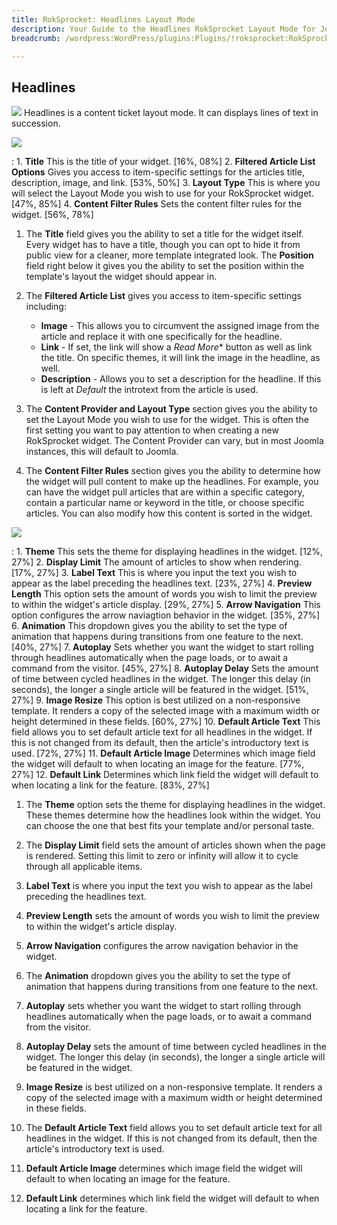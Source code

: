 ```yaml
---
title: RokSprocket: Headlines Layout Mode
description: Your Guide to the Headlines RokSprocket Layout Mode for Joomla
breadcrumb: /wordpress:WordPress/plugins:Plugins/!roksprocket:RokSprocket

---
```


Headlines
-----
![][headlines]
Headlines is a content ticket layout mode. It can displays lines of text in succession.

![][headlines1]

:   1. **Title** This is the title of your widget. [16%, 08%]
    2. **Filtered Article List Options** Gives you access to item-specific settings for the articles title, description, image, and link. [53%, 50%]
    3. **Layout Type** This is where you will select the Layout Mode you wish to use for your RokSprocket widget. [47%, 85%]
    4. **Content Filter Rules** Sets the content filter rules for the widget. [56%, 78%]

1. The **Title** field gives you the ability to set a title for the widget itself. Every widget has to have a title, though you can opt to hide it from public view for a cleaner, more template integrated look. The **Position** field right below it gives you the ability to set the position within the template's layout the widget should appear in.

2. The **Filtered Article List** gives you access to item-specific settings including:
    * **Image** - This allows you to circumvent the assigned image from the article and replace it with one specifically for the headline. 
    * **Link** - If set, the link will show a *Read More** button as well as link the title. On specific themes, it will link the image in the headline, as well.
    * **Description** - Allows you to set a description for the headline. If this is left at *Default* the introtext from the article is used. 

3. The **Content Provider and Layout Type** section gives you the ability to set the Layout Mode you wish to use for the widget. This is often the first setting you want to pay attention to when creating a new RokSprocket widget. The Content Provider can vary, but in most Joomla instances, this will default to Joomla.

4. The **Content Filter Rules** section gives you the ability to determine how the widget will pull content to make up the headlines. For example, you can have the widget pull articles that are within a specific category, contain a particular name or keyword in the title, or choose specific articles. You can also modify how this content is sorted in the widget.

![][headlines_2]

:   1. **Theme** This sets the theme for displaying headlines in the widget. [12%, 27%]
    2. **Display Limit** The amount of articles to show when rendering. [17%, 27%]
    3. **Label Text** This is where you input the text you wish to appear as the label preceding the headlines text. [23%, 27%]
    4. **Preview Length** This option sets the amount of words you wish to limit the preview to within the widget's article display. [29%, 27%]
    5. **Arrow Navigation** This option configures the arrow naviagtion behavior in the widget. [35%, 27%]
    6. **Animation**  This dropdown gives you the ability to set the type of animation that happens during transitions from one feature to the next. [40%, 27%]
    7. **Autoplay** Sets whether you want the widget to start rolling through headlines automatically when the page loads, or to await a command from the visitor. [45%, 27%]
    8. **Autoplay Delay** Sets the amount of time between cycled headlines in the widget. The longer this delay (in seconds), the longer a single article will be featured in the widget. [51%, 27%]
    9. **Image Resize** This option is best utilized on a non-responsive template. It renders a copy of the selected image with a maximum width or height determined in these fields. [60%, 27%]
    10. **Default Article Text** This field allows you to set default article text for all headlines in the widget. If this is not changed from its default, then the article's introductory text is used. [72%, 27%]
    11. **Default Article Image** Determines which image field the widget will default to when locating an image for the feature. [77%, 27%]
    12. **Default Link** Determines which link field the widget will default to when locating a link for the feature. [83%, 27%]

1. The **Theme** option sets the theme for displaying headlines in the widget. These themes determine how the headlines look within the widget. You can choose the one that best fits your template and/or personal taste.

2. The **Display Limit** field sets the amount of articles shown when the page is rendered.  Setting this limit to zero or infinity will allow it to cycle through all applicable items.

3. **Label Text** is where you input the text you wish to appear as the label preceding the headlines text.

4. **Preview Length** sets the amount of words you wish to limit the preview to within the widget's article display. 

5. **Arrow Navigation** configures the arrow navigation behavior in the widget.

6. The **Animation** dropdown gives you the ability to set the type of animation that happens during transitions from one feature to the next.

7. **Autoplay** sets whether you want the widget to start rolling through headlines automatically when the page loads, or to await a command from the visitor.

8. **Autoplay Delay** sets the amount of time between cycled headlines in the widget. The longer this delay (in seconds), the longer a single article will be featured in the widget.

9. **Image Resize** is best utilized on a non-responsive template. It renders a copy of the selected image with a maximum width or height determined in these fields.

10. The **Default Article Text** field allows you to set default article text for all headlines in the widget. If this is not changed from its default, then the article's introductory text is used.

11. **Default Article Image** determines which image field the widget will default to when locating an image for the feature. 

12. **Default Link** determines which link field the widget will default to when locating a link for the feature. 

[headlines]: assets/headlines.png
[headlines_link]: headlines_mode.md
[headlines_1]: assets/headlines_1.png
[headlines_2]: assets/headlines_2.png
[headlines1]: assets/wp_roksprocket_headlines_1.png